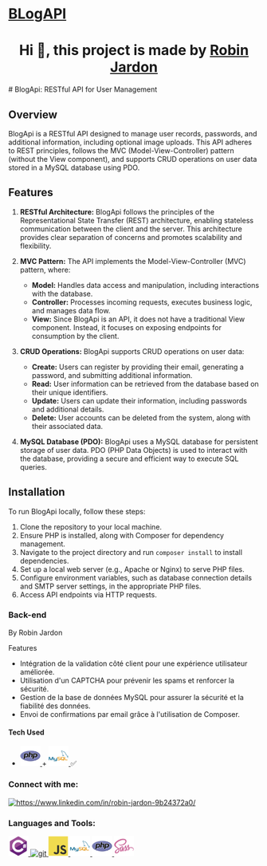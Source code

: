 # [BLogAPI](https://alice-becode.funquality.be/COGIP/home-body.html)

<h1 align="center">Hi 👋, this project is made by <a href=https://github.com/Riojardo">Robin Jardon</a></h1>
# BlogApi: RESTful API for User Management

## Overview

BlogApi is a RESTful API designed to manage user records, passwords, and additional information, including optional image uploads. This API adheres to REST principles, follows the MVC (Model-View-Controller) pattern (without the View component), and supports CRUD operations on user data stored in a MySQL database using PDO.

## Features

1. **RESTful Architecture:** BlogApi follows the principles of the Representational State Transfer (REST) architecture, enabling stateless communication between the client and the server. This architecture provides clear separation of concerns and promotes scalability and flexibility.

2. **MVC Pattern:** The API implements the Model-View-Controller (MVC) pattern, where:
   - **Model:** Handles data access and manipulation, including interactions with the database.
   - **Controller:** Processes incoming requests, executes business logic, and manages data flow.
   - **View:** Since BlogApi is an API, it does not have a traditional View component. Instead, it focuses on exposing endpoints for consumption by the client.

3. **CRUD Operations:** BlogApi supports CRUD operations on user data:
   - **Create:** Users can register by providing their email, generating a password, and submitting additional information.
   - **Read:** User information can be retrieved from the database based on their unique identifiers.
   - **Update:** Users can update their information, including passwords and additional details.
   - **Delete:** User accounts can be deleted from the system, along with their associated data.

4. **MySQL Database (PDO):** BlogApi uses a MySQL database for persistent storage of user data. PDO (PHP Data Objects) is used to interact with the database, providing a secure and efficient way to execute SQL queries.

## Installation

To run BlogApi locally, follow these steps:
1. Clone the repository to your local machine.
2. Ensure PHP is installed, along with Composer for dependency management.
3. Navigate to the project directory and run `composer install` to install dependencies.
4. Set up a local web server (e.g., Apache or Nginx) to serve PHP files.
5. Configure environment variables, such as database connection details and SMTP server settings, in the appropriate PHP files.
6. Access API endpoints via HTTP requests.

### Back-end
By Robin Jardon

Features

- Intégration de la validation côté client pour une expérience utilisateur améliorée.
- Utilisation d'un CAPTCHA pour prévenir les spams et renforcer la sécurité.
- Gestion de la base de données MySQL pour assurer la sécurité et la fiabilité des données.
- Envoi de confirmations par email grâce à l'utilisation de Composer.
    

#### Tech Used

-   <a href="https://www.php.net" target="_blank" rel="noreferrer"> <img src="https://raw.githubusercontent.com/devicons/devicon/master/icons/php/php-original.svg" alt="php" width="40" height="40"/> </a>  + <a href="https://www.mysql.com/" target="_blank" rel="noreferrer"> <img src="https://raw.githubusercontent.com/devicons/devicon/master/icons/mysql/mysql-original-wordmark.svg" alt="mysql" width="40" height="40"/> </a> ✅ 

<h3 align="left">Connect with me:</h3>
<p align="left">
<a href="https://linkedin.com/in/https://www.linkedin.com/in/robin-jardon-9b24372a0/" target="blank"><img align="center" src="https://raw.githubusercontent.com/rahuldkjain/github-profile-readme-generator/master/src/images/icons/Social/linked-in-alt.svg" alt="https://www.linkedin.com/in/robin-jardon-9b24372a0/" height="30" width="40" /></a>
</p>

<h3 align="left">Languages and Tools:</h3>
<p align="left"> <a href="https://www.w3schools.com/cs/" target="_blank" rel="noreferrer"> <img src="https://raw.githubusercontent.com/devicons/devicon/master/icons/csharp/csharp-original.svg" alt="csharp" width="40" height="40"/> </a> <a href="https://git-scm.com/" target="_blank" rel="noreferrer"> <img src="https://www.vectorlogo.zone/logos/git-scm/git-scm-icon.svg" alt="git" width="40" height="40"/> </a> <a href="https://developer.mozilla.org/en-US/docs/Web/JavaScript" target="_blank" rel="noreferrer"> <img src="https://raw.githubusercontent.com/devicons/devicon/master/icons/javascript/javascript-original.svg" alt="javascript" width="40" height="40"/> </a> <a href="https://www.mysql.com/" target="_blank" rel="noreferrer"> <img src="https://raw.githubusercontent.com/devicons/devicon/master/icons/mysql/mysql-original-wordmark.svg" alt="mysql" width="40" height="40"/> </a> <a href="https://www.php.net" target="_blank" rel="noreferrer"> <img src="https://raw.githubusercontent.com/devicons/devicon/master/icons/php/php-original.svg" alt="php" width="40" height="40"/> </a> <a href="https://sass-lang.com" target="_blank" rel="noreferrer"> <img src="https://raw.githubusercontent.com/devicons/devicon/master/icons/sass/sass-original.svg" alt="sass" width="40" height="40"/> </a> </p>

